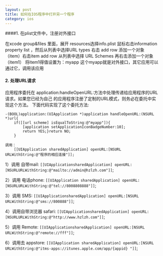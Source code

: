 ```yaml
---
layout: post
title: 如何在IOS程序中打开另一个程序
category: ios
---
```


####1. 在plist文件中，注册对外接口

在xcode group&files 里面，展开 resources选择info.plist 鼠标右击information property list ，然后从列表中选择URL types 右击 add row 添加一个对象（item）右击item add row 从列表中选择 URL Schemes 再右击添加一个对象（item1） 将item1得值设置为：myapp 这个myapp就是对外接口，其它应用可以通过它，调用该应用

#### 2. 处理URL请求

应用程序委托在 application:handleOpenURL:方法中处理传递给应用程序的URL请求。如果您已经为自己 的应用程序注册了定制的URL模式，则务必在委托中实现这个方法。 下面代码实现了这个委托方法:

	-(BOOL)application:(UIApplication *)application handleOpenURL:(NSURL *)url{
		if([[url scheme] isEqualToString:@"myapp"]){
			[application setApplicationIconBadgeNumber:10];
			return YES;}return NO;
		}

	调用：
		[[UIApplication sharedApplication] openURL:[NSURL URLWithString:@"程序的相应连接"]];


1）调用 自带mail: 
`[[UIApplicationsharedApplication] openURL:[NSURLURLWithString:@"mailto://admin@hzlzh.com"]]`;

2）调用 电话phone: 
`[[UIApplication sharedApplication] openURL:[NSURLURLWithString:@"tel://8008808888"]]`;

3）调用 SMS: 
`[[UIApplicationsharedApplication] openURL:[NSURL URLWithString:@"sms://800888"]]`;

4）调用自带浏览器 safari: 
`[[UIApplicationsharedApplication] openURL:[NSURLURLWithString:@"http://www.hzlzh.com"]]`;

5）调用 Remote: 
`[[UIApplicationsharedApplication] openURL:[NSURL URLWithString:@"remote://fff"]]`;

6）调用去 appstore: 
`[[UIApplication sharedApplication] openURL:[NSURL URLWithString:@"itms-apps://itunes.apple.com/app/{appid} "]]`;